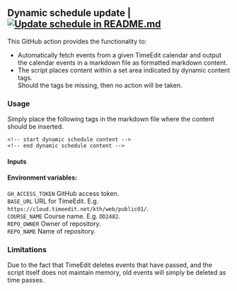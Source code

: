 ## Dynamic schedule update | [![Update schedule in README.md](https://github.com/EdmanJohan/DD2482-ScheduleAction/actions/workflows/scheduleUpdate.yml/badge.svg)](https://github.com/EdmanJohan/DD2482-ScheduleAction/actions/workflows/scheduleUpdate.yml)
This GitHub action provides the functionality to:
- Automatically fetch events from a given TimeEdit calendar and
output the calendar events in a markdown file as formatted markdown content.
- The script places content within a set area indicated by dynamic content tags.  
Should the tags be missing, then no action will be taken.

### Usage
Simply place the following tags in the markdown file where the content should be inserted.
```
<!-- start dynamic schedule content -->
<!-- end dynamic schedule content -->
```
#### Inputs


#### Environment variables:
`GH_ACCESS_TOKEN` GitHub access token.  
`BASE_URL`  URL for TimeEdit. E.g. `https://cloud.timeedit.net/kth/web/public01/`.   
`COURSE_NAME` Course name. E.g. `DD2482`.  
`REPO_OWNER` Owner of repository.    
`REPO_NAME` Name of repository.  


### Limitations  
Due to the fact that TimeEdit deletes events that have passed, and the script itself does not maintain memory,
old events will simply be deleted as time passes.
